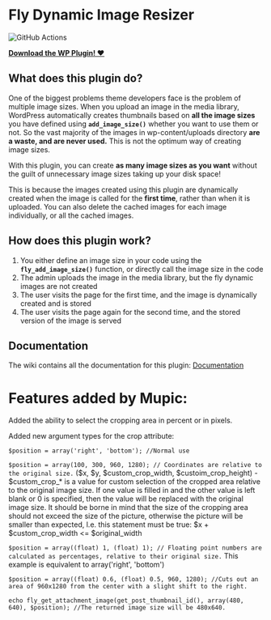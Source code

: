 # Fly Dynamic Image Resizer

![GitHub Actions](https://github.com/junaidbhura/fly-dynamic-image-resizer/workflows/Coding%20Standards%20and%20Tests/badge.svg)

**[Download the WP Plugin! ♥](https://wordpress.org/plugins/fly-dynamic-image-resizer/)**

## What does this plugin do?


One of the biggest problems theme developers face is the problem of multiple image sizes. When you upload an image in the media library, WordPress automatically creates thumbnails based on **all the image sizes** you have defined using **`add_image_size()`** whether you want to use them or not. So the vast majority of the images in wp-content/uploads directory **are a waste, and are never used.** This is not the optimum way of creating image sizes.

With this plugin, you can create **as many image sizes as you want** without the guilt of unnecessary image sizes taking up your disk space!

This is because the images created using this plugin are dynamically created when the image is called for the **first time**, rather than when it is uploaded. You can also delete the cached images for each image individually, or all the cached images.

## How does this plugin work?

1. You either define an image size in your code using the **`fly_add_image_size()`** function, or directly call the image size in the code
2. The admin uploads the image in the media library, but the fly dynamic images are not created
3. The user visits the page for the first time, and the image is dynamically created and is stored
4. The user visits the page again for the second time, and the stored version of the image is served


## Documentation

The wiki contains all the documentation for this plugin: [Documentation](https://github.com/junaidbhura/fly-dynamic-image-resizer/wiki)

# Features added by Mupic:

Added the ability to select the cropping area in percent or in pixels.

Added new argument types for the crop attribute:

`$position = array('right', 'bottom'); //Normal use`

`$position = array(100, 300, 960, 1280); // Coordinates are relative to the original size.`
($x, $y, $custom_crop_width, $custoim_crop_height) - $custom_crop_* is a value for custom selection of the cropped area relative to the original image size. If one value is filled in and the other value is left blank or 0 is specified, then the value will be replaced with the original image size.
It should be borne in mind that the size of the cropping area should not exceed the size of the picture, otherwise the picture will be smaller than expected, l.e. this statement must be true: $x + $custom_crop_width <= $original_width

`$position = array((float) 1, (float) 1); // Floating point numbers are calculated as percentages, relative to their original size.`
This example is equivalent to array('right', 'bottom')

`$position = array((float) 0.6, (float) 0.5, 960, 1280); //Cuts out an area of 960x1280 from the center with a slight shift to the right.`

`echo fly_get_attachment_image(get_post_thumbnail_id(), array(480, 640), $position); //The returned image size will be 480x640.`